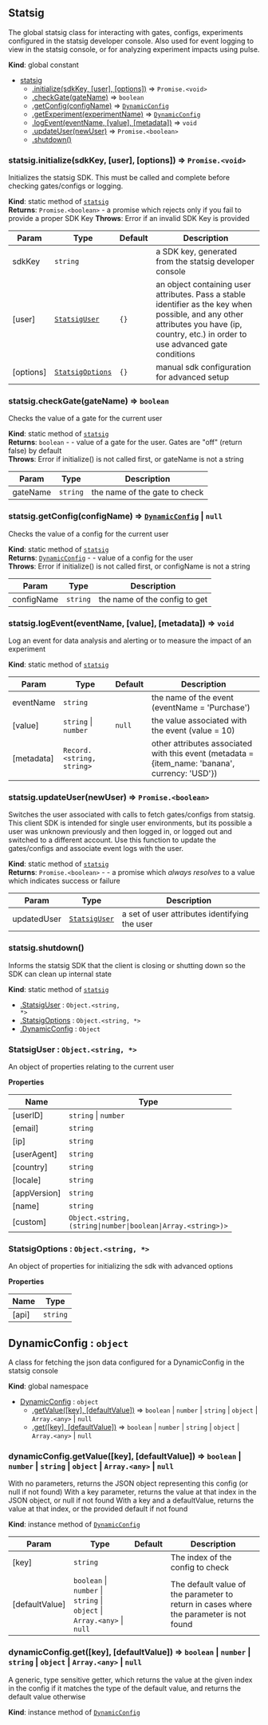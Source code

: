 ## Statsig
The global statsig class for interacting with gates, configs, experiments configured in the statsig developer console.  Also used for event logging to view in the statsig console, or for analyzing experiment impacts using pulse.

**Kind**: global constant  

* [statsig](#statsig)
    * [.initialize(sdkKey, [user], [options])](#statsig.initialize) ⇒ <code>Promise.&lt;void&gt;</code>
    * [.checkGate(gateName)](#statsig.checkGate) ⇒ <code>boolean</code>
    * [.getConfig(configName)](#statsig.getConfig) ⇒ [<code>DynamicConfig</code>](#DynamicConfig)
    * [.getExperiment(experimentName)](#statsig.getExperiment) ⇒ [<code>DynamicConfig</code>](#DynamicConfig)
    * [.logEvent(eventName, [value], [metadata])](#statsig.logEvent) ⇒ <code>void</code>
    * [.updateUser(newUser)](#statsig.updateUser) ⇒ <code>Promise.&lt;boolean&gt;</code>
    * [.shutdown()](#statsig.shutdown)

<a name="statsig.initialize"></a>

### statsig.initialize(sdkKey, [user], [options]) ⇒ <code>Promise.&lt;void&gt;</code>
Initializes the statsig SDK.  This must be called and complete before checking gates/configs or logging.

**Kind**: static method of [<code>statsig</code>](#statsig)  
**Returns**: <code>Promise.&lt;boolean&gt;</code> - a promise which rejects only if you fail to provide a proper SDK Key
**Throws**: Error if an invalid SDK Key is provided

| Param | Type | Default | Description |
| --- | --- | --- | --- |
| sdkKey | <code>string</code> |  | a SDK key, generated from the statsig developer console |
| [user] | [<code>StatsigUser</code>](#StatsigUser) | <code>{}</code> | an object containing user attributes.  Pass a stable identifier as the key when possible, and any other attributes you have (ip, country, etc.) in order to use advanced gate conditions |
| [options] | [<code>StatsigOptions</code>](#StatsigOptions) | <code>{}</code> | manual sdk configuration for advanced setup |

<a name="statsig.checkGate"></a>

### statsig.checkGate(gateName) ⇒ <code>boolean</code>
Checks the value of a gate for the current user

**Kind**: static method of [<code>statsig</code>](#statsig)  
**Returns**: <code>boolean</code> - - value of a gate for the user. Gates are "off" (return false) by default  
**Throws**: Error if initialize() is not called first, or gateName is not a string

| Param | Type | Description |
| --- | --- | --- |
| gateName | <code>string</code> | the name of the gate to check |

<a name="statsig.getConfig"></a>

### statsig.getConfig(configName) ⇒ [<code>DynamicConfig</code>](#DynamicConfig) \| <code>null</code>
Checks the value of a config for the current user

**Kind**: static method of [<code>statsig</code>](#statsig)  
**Returns**: [<code>DynamicConfig</code>](#DynamicConfig) - - value of a config for the user  
**Throws**: Error if initialize() is not called first, or configName is not a string

| Param | Type | Description |
| --- | --- | --- |
| configName | <code>string</code> | the name of the config to get |

<a name="statsig.logEvent"></a>

### statsig.logEvent(eventName, [value], [metadata]) ⇒ <code>void</code>
Log an event for data analysis and alerting or to measure the impact of an experiment

**Kind**: static method of [<code>statsig</code>](#statsig)  

| Param | Type | Default | Description |
| --- | --- | --- | --- |
| eventName | <code>string</code> |  | the name of the event (eventName = 'Purchase') |
| [value] | <code>string</code> \| <code>number</code> | <code>null</code> | the value associated with the event (value = 10) |
| [metadata] | <code>Record.&lt;string, string&gt;</code> | <code></code> | other attributes associated with this event (metadata = {item_name: 'banana', currency: 'USD'}) |

<a name="statsig.updateUser"></a>

### statsig.updateUser(newUser) ⇒ <code>Promise.&lt;boolean&gt;</code>
Switches the user associated with calls to fetch gates/configs from statsig. This client SDK is intended for single user environments, but its possible a user was unknown previously and then logged in, or logged out and switched to a different account.  Use this function to update the gates/configs and associate event logs with the user.

**Kind**: static method of [<code>statsig</code>](#statsig)  
**Returns**: <code>Promise.&lt;boolean&gt;</code> - - a promise which *always resolves* to a value which indicates success or failure  

| Param | Type | Description |
| --- | --- | --- |
| updatedUser | [<code>StatsigUser</code>](#StatsigUser) | a set of user attributes identifying the user |

<a name="statsig.shutdown"></a>

### statsig.shutdown()
Informs the statsig SDK that the client is closing or shutting down
so the SDK can clean up internal state

**Kind**: static method of [<code>statsig</code>](#statsig)  


* [.StatsigUser](#StatsigUser) : <code>Object.&lt;string, \*&gt;</code>
* [.StatsigOptions](#StatsigOptions) : <code>Object.&lt;string, \*&gt;</code>
* [.DynamicConfig](#DynamicConfig) : <code>Object</code>

<a name="StatsigUser"></a>

### StatsigUser : <code>Object.&lt;string, \*&gt;</code>
An object of properties relating to the current user

**Properties**

| Name | Type |
| --- | --- |
| [userID] | <code>string</code> \| <code>number</code> | 
| [email] | <code>string</code> | 
| [ip] | <code>string</code> | 
| [userAgent] | <code>string</code> | 
| [country] | <code>string</code> | 
| [locale] | <code>string</code> | 
| [appVersion] | <code>string</code> | 
| [name] | <code>string</code> | 
| [custom] | <code>Object.&lt;string, (string\|number\|boolean\|Array.&lt;string&gt;)&gt;</code> | 

<a name="StatsigOptions"></a>

### StatsigOptions : <code>Object.&lt;string, \*&gt;</code>
An object of properties for initializing the sdk with advanced options

**Properties**

| Name | Type |
| --- | --- |
| [api] | <code>string</code> | 

<a name="DynamicConfig"></a>

## DynamicConfig : <code>object</code>
A class for fetching the json data configured for a DynamicConfig in the statsig console

**Kind**: global namespace  

* [DynamicConfig](#DynamicConfig) : <code>object</code>
    * [.getValue([key], [defaultValue])](#DynamicConfig+getValue) ⇒ <code>boolean</code> \| <code>number</code> \| <code>string</code> \| <code>object</code> \| <code>Array.&lt;any&gt;</code> \| <code>null</code>
    * [.get([key], [defaultValue])](#DynamicConfig+get) ⇒ <code>boolean</code> \| <code>number</code> \| <code>string</code> \| <code>object</code> \| <code>Array.&lt;any&gt;</code> \| <code>null</code>

<a name="DynamicConfig+getValue"></a>

### dynamicConfig.getValue([key], [defaultValue]) ⇒ <code>boolean</code> \| <code>number</code> \| <code>string</code> \| <code>object</code> \| <code>Array.&lt;any&gt;</code> \| <code>null</code>
With no parameters, returns the JSON object representing this config (or null if not found)
With a key parameter, returns the value at that index in the JSON object, or null if not found
With a key and a defaultValue, returns the value at that index, or the provided default if not found

**Kind**: instance method of [<code>DynamicConfig</code>](#DynamicConfig)  

| Param | Type | Default | Description |
| --- | --- | --- | --- |
| [key] | <code>string</code> |  | The index of the config to check |
| [defaultValue] | <code>boolean</code> \| <code>number</code> \| <code>string</code> \| <code>object</code> \| <code>Array.&lt;any&gt;</code> \| <code>null</code> | <code></code> | The default value of the parameter to return in cases where the parameter is not found |

<a name="DynamicConfig+get"></a>

### dynamicConfig.get([key], [defaultValue]) ⇒ <code>boolean</code> \| <code>number</code> \| <code>string</code> \| <code>object</code> \| <code>Array.&lt;any&gt;</code> \| <code>null</code>
A generic, type sensitive getter, which returns the value at the given index in the config if it matches the type of the default value,
and returns the default value otherwise

**Kind**: instance method of [<code>DynamicConfig</code>](#DynamicConfig)  
